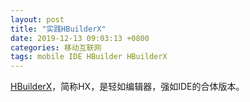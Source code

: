 ```yaml
---
layout: post
title: "实践HBuilderX"
date: 2019-12-13 09:03:13 +0800
categories: 移动互联网
tags: mobile IDE HBuilder HBuilderX
---
```


[HBuilderX](https://www.dcloud.io/hbuilderx.html)，简称HX，是轻如编辑器，强如IDE的合体版本。

